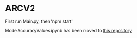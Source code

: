 # ARCV2
First run Main.py, then 'npm start'

ModelAccuracyValues.ipynb has been moved to [this repository](https://github.com/ARC-Solutions/ARC-VelocityModelVis)
